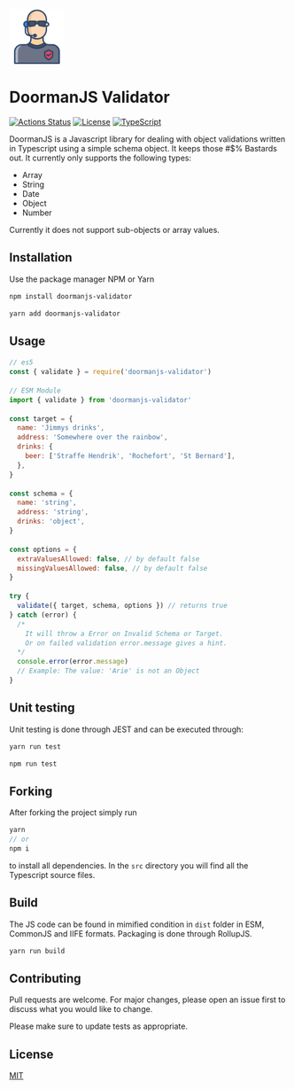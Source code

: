 <img src="https://github.com/ralphdas/Doorman-JS/raw/main/logo.png" alt="drawing" width="100"/>

# DoormanJS Validator

[![Actions Status](https://github.com/ralphdas/doormanjs-validator/actions/workflows/run-unit-tests.yml/badge.svg)](https://github.com/ralphdas/doormanjs-validator/actions/) [![License][license-image]][license-url] [![TypeScript](https://badges.frapsoft.com/typescript/love/typescript.png?v=101)](https://github.com/ellerbrock/typescript-badges/)

DoormanJS is a Javascript library for dealing with object validations written in Typescript using a simple schema object. It keeps those #$% Bastards out. It currently only supports the following types:

- Array
- String
- Date
- Object
- Number

Currently it does not support sub-objects or array values.

## Installation

Use the package manager NPM or Yarn

```bash
npm install doormanjs-validator
```

```bash
yarn add doormanjs-validator
```

## Usage

```javascript
// es5
const { validate } = require('doormanjs-validator')

// ESM Module
import { validate } from 'doormanjs-validator'

const target = {
  name: 'Jimmys drinks',
  address: 'Somewhere over the rainbow',
  drinks: {
    beer: ['Straffe Hendrik', 'Rochefort', 'St Bernard'],
  },
}

const schema = {
  name: 'string',
  address: 'string',
  drinks: 'object',
}

const options = {
  extraValuesAllowed: false, // by default false
  missingValuesAllowed: false, // by default false
}

try {
  validate({ target, schema, options }) // returns true
} catch (error) {
  /* 
    It will throw a Error on Invalid Schema or Target.
    Or on failed validation error.message gives a hint.
  */
  console.error(error.message)
  // Example: The value: 'Arie' is not an Object
}
```

## Unit testing

Unit testing is done through JEST and can be executed through:

```bash
yarn run test
```

```bash
npm run test
```

## Forking

After forking the project simply run

```js
yarn
// or
npm i
```

to install all dependencies. In the `src` directory you will find all the Typescript source files.

## Build

The JS code can be found in mimified condition in `dist` folder in ESM, CommonJS and IIFE formats. Packaging is done through RollupJS.

```bash
yarn run build
```

## Contributing

Pull requests are welcome. For major changes, please open an issue first to discuss what you would like to change.

Please make sure to update tests as appropriate.

## License

[MIT](https://choosealicense.com/licenses/mit/)

[license-image]: https://img.shields.io/npm/l/make-coverage-badge.svg
[license-url]: https://opensource.org/licenses/MIT
